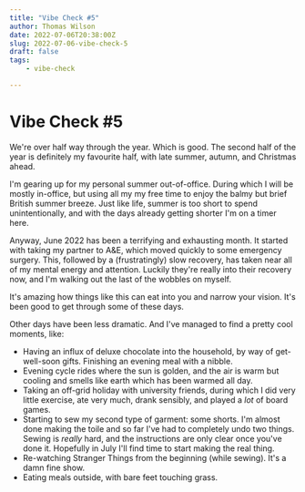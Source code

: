 ```yaml
---
title: "Vibe Check #5"
author: Thomas Wilson
date: 2022-07-06T20:38:00Z
slug: 2022-07-06-vibe-check-5
draft: false
tags: 
    - vibe-check

---
```


# Vibe Check #5

We're over half way through the year.  Which is good.  The second half of the year is definitely my favourite half, with late summer, autumn, and Christmas ahead.

I'm gearing up for my personal summer out-of-office.  During which I will be mostly in-office, but using all my my free time to enjoy the balmy but brief British summer breeze.  Just like life, summer is too short to spend unintentionally, and with the days already getting shorter I'm on a timer here. 

Anyway, June 2022 has been a terrifying and exhausting month.  It started with taking my partner to A&E, which moved quickly to  some emergency surgery.  This, followed by a (frustratingly) slow recovery, has taken near all of my mental energy and attention.  Luckily they're really into their recovery now, and I'm walking out the last of the wobbles on myself.

It's amazing how things like this can eat into you and narrow your vision.  It's been good to get through some of these days.

Other days have been less dramatic.  And I've managed to find a pretty cool moments, like: 

* Having an influx of deluxe chocolate into the household, by way of get-well-soon gifts.  Finishing an evening meal with a nibble.
* Evening cycle rides where the sun is golden, and the air is warm but cooling and smells like earth which has been warmed all day.
* Taking an off-grid holiday with university friends, during which I did very little exercise, ate very much, drank sensibly, and played a _lot_ of board games.
* Starting to sew my second type of garment: some shorts.  I'm almost done making the toile and so far I've had to completely undo two things.  Sewing is _really_ hard, and the instructions are only clear once you've done it.  Hopefully in July I'll find time to start making the real thing.
* Re-watching Stranger Things from the beginning (while sewing).  It's a damn fine show.
* Eating meals outside, with bare feet touching grass.
